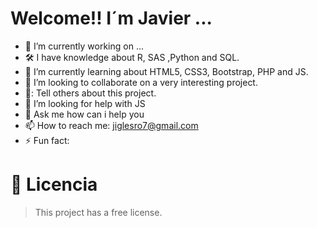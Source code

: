 
# Welcome!! I´m Javier ... 

- 🔭 I’m currently working on ...
- 🛠️ I have knowledge about R, SAS ,Python and SQL.
- 🌱 I’m currently learning about HTML5, CSS3, Bootstrap, PHP and JS.
- 👯 I’m looking to collaborate on a very interesting project.
- 📢: Tell others about this project.
- 🤔 I’m looking for help with JS
- 💬 Ask me how  can i help you
- 📫 How to reach me: jiglesro7@gmail.com
- ⚡ Fun fact: 

# 📄 Licencia

>This project has a free license.
